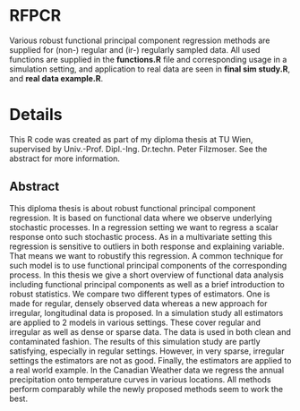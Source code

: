 # RFPCR
Various robust functional principal component regression methods are supplied for (non-) regular and (ir-) regularly sampled data. All used functions are supplied in the **functions.R** file and corresponding usage in a simulation setting, and application to real data are seen in **final sim study.R**, and **real data example.R**.

# Details
This R code was created as part of my diploma thesis at TU Wien, supervised by Univ.-Prof. Dipl.-Ing. Dr.techn. Peter Filzmoser. See the abstract for more information.

## Abstract

This diploma thesis is about robust functional principal component regression. It is based on functional data where we observe underlying stochastic processes. In a regression setting we want to regress a scalar response onto such stochastic process. As in a multivariate setting this regression is sensitive to outliers in both response and explaining variable. That means we want to robustify this regression. A common technique for such model is to use functional principal components of the corresponding process. In this thesis we give a short overview of functional data analysis including functional principal components as well as a brief introduction to robust statistics. We compare two different types of estimators. One is made for regular, densely observed data whereas a new approach for irregular, longitudinal data is proposed. In a simulation study all estimators are applied to 2 models in various settings. These cover regular and irregular as well as dense or sparse data. The data is used in both clean and contaminated fashion. The results of this simulation study are partly satisfying, especially in regular settings. However, in very sparse, irregular settings the estimators are not as good. Finally, the estimators are applied to a real world example. In the Canadian Weather data we regress the annual precipitation onto temperature curves in various locations. All methods perform comparably while the newly proposed methods seem to work the best.

